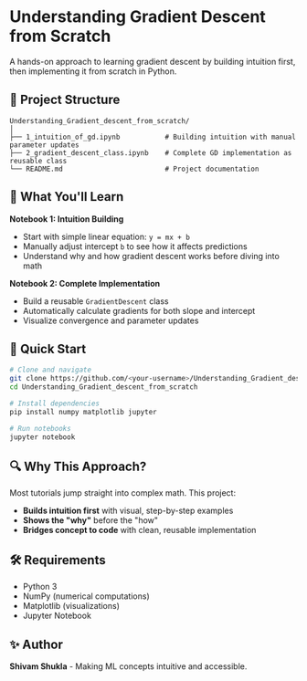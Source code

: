 # Understanding Gradient Descent from Scratch

A hands-on approach to learning gradient descent by building intuition first, then implementing it from scratch in Python.

## 📂 Project Structure

```
Understanding_Gradient_descent_from_scratch/
│
├── 1_intuition_of_gd.ipynb           # Building intuition with manual parameter updates
├── 2_gradient_descent_class.ipynb    # Complete GD implementation as reusable class
└── README.md                         # Project documentation
```

## 🎯 What You'll Learn

**Notebook 1: Intuition Building**
- Start with simple linear equation: `y = mx + b`
- Manually adjust intercept `b` to see how it affects predictions
- Understand why and how gradient descent works before diving into math

**Notebook 2: Complete Implementation**
- Build a reusable `GradientDescent` class
- Automatically calculate gradients for both slope and intercept
- Visualize convergence and parameter updates

## 🚀 Quick Start

```bash
# Clone and navigate
git clone https://github.com/<your-username>/Understanding_Gradient_descent_from_scratch.git
cd Understanding_Gradient_descent_from_scratch

# Install dependencies
pip install numpy matplotlib jupyter

# Run notebooks
jupyter notebook
```

## 🔍 Why This Approach?

Most tutorials jump straight into complex math. This project:
- **Builds intuition first** with visual, step-by-step examples
- **Shows the "why"** before the "how"
- **Bridges concept to code** with clean, reusable implementation

## 🛠️ Requirements

- Python 3
- NumPy (numerical computations)
- Matplotlib (visualizations)
- Jupyter Notebook

## ✨ Author

**Shivam Shukla** - Making ML concepts intuitive and accessible.
